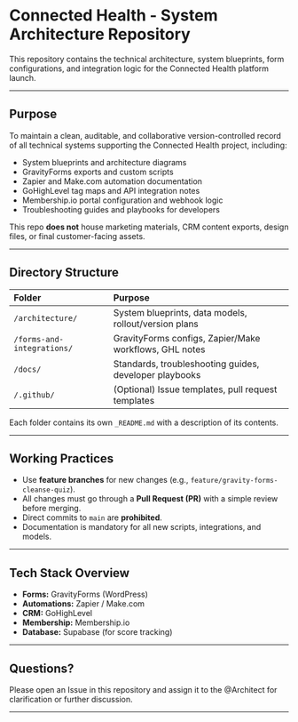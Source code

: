 # Connected Health - System Architecture Repository

This repository contains the technical architecture, system blueprints, form configurations, and integration logic for the Connected Health platform launch.

---

## Purpose

To maintain a clean, auditable, and collaborative version-controlled record of all technical systems supporting the Connected Health project, including:

- System blueprints and architecture diagrams
- GravityForms exports and custom scripts
- Zapier and Make.com automation documentation
- GoHighLevel tag maps and API integration notes
- Membership.io portal configuration and webhook logic
- Troubleshooting guides and playbooks for developers

This repo **does not** house marketing materials, CRM content exports, design files, or final customer-facing assets.

---

## Directory Structure

| Folder | Purpose |
| :--- | :--- |
| `/architecture/` | System blueprints, data models, rollout/version plans |
| `/forms-and-integrations/` | GravityForms configs, Zapier/Make workflows, GHL notes |
| `/docs/` | Standards, troubleshooting guides, developer playbooks |
| `/.github/` | (Optional) Issue templates, pull request templates |

Each folder contains its own `_README.md` with a description of its contents.

---

## Working Practices

- Use **feature branches** for new changes (e.g., `feature/gravity-forms-cleanse-quiz`).
- All changes must go through a **Pull Request (PR)** with a simple review before merging.
- Direct commits to `main` are **prohibited**.
- Documentation is mandatory for all new scripts, integrations, and models.

---

## Tech Stack Overview

- **Forms:** GravityForms (WordPress)
- **Automations:** Zapier / Make.com
- **CRM:** GoHighLevel
- **Membership:** Membership.io
- **Database:** Supabase (for score tracking)

---

## Questions?

Please open an Issue in this repository and assign it to the @Architect for clarification or further discussion.

---